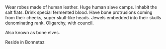 Wear robes made of human leather. Huge human slave camps. Inhabit the salt flats. Drink special fermented blood. Have bone protrusions coming from their cheeks, super skull-like heads. Jewels embedded into their skulls denominating rank. Oligarchy, with council.

Also known as bone elves.

Reside in Bonnetaz